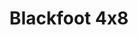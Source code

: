 ---
title: Blackfoot 4x8
category: equipment
type: CNC Router
description: "A self-replicating full size CNC Router made out of plywood with a cutting volume of 244cm x 152cm x 20cm. [More info](http://lasersaur.com)"
---